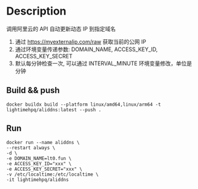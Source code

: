 # Description

调用阿里云的 API 自动更新动态 IP 到指定域名

1. 通过 https://myexternalip.com/raw 获取当前的公网 IP
2. 通过环境变量传递参数: DOMAIN_NAME, ACCESS_KEY_ID, ACCESS_KEY_SECRET
3. 默认每分钟检查一次, 可以通过 INTERVAL_MINUTE 环境变量修改，单位是分钟


## Build && push
```
docker buildx build --platform linux/amd64,linux/arm64 -t lightimehpq/aliddns:latest --push .
```

## Run
```
docker run --name aliddns \
--restart always \
-d \
-e DOMAIN_NAME=lt0.fun \
-e ACCESS_KEY_ID="xxx" \
-e ACCESS_KEY_SECRET="xxx" \
-v /etc/localtime:/etc/localtime \
-it lightimehpq/aliddns
```